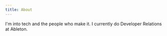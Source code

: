 ```yaml
---
title: About
---
```


I'm into tech and the people who make it. I currently do Developer Relations at Ableton.   
